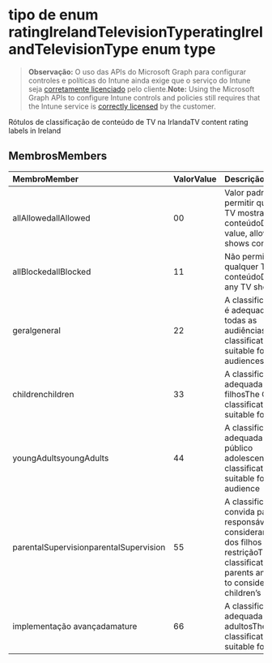 # <a name="ratingirelandtelevisiontype-enum-type"></a><span data-ttu-id="7b791-101">tipo de enum ratingIrelandTelevisionType</span><span class="sxs-lookup"><span data-stu-id="7b791-101">ratingIrelandTelevisionType enum type</span></span>

> <span data-ttu-id="7b791-102">**Observação:** O uso das APIs do Microsoft Graph para configurar controles e políticas do Intune ainda exige que o serviço do Intune seja [corretamente licenciado](https://go.microsoft.com/fwlink/?linkid=839381) pelo cliente.</span><span class="sxs-lookup"><span data-stu-id="7b791-102">**Note:** Using the Microsoft Graph APIs to configure Intune controls and policies still requires that the Intune service is [correctly licensed](https://go.microsoft.com/fwlink/?linkid=839381) by the customer.</span></span>

<span data-ttu-id="7b791-103">Rótulos de classificação de conteúdo de TV na Irlanda</span><span class="sxs-lookup"><span data-stu-id="7b791-103">TV content rating labels in Ireland</span></span>
## <a name="members"></a><span data-ttu-id="7b791-104">Membros</span><span class="sxs-lookup"><span data-stu-id="7b791-104">Members</span></span>
|<span data-ttu-id="7b791-105">Membro</span><span class="sxs-lookup"><span data-stu-id="7b791-105">Member</span></span>|<span data-ttu-id="7b791-106">Valor</span><span class="sxs-lookup"><span data-stu-id="7b791-106">Value</span></span>|<span data-ttu-id="7b791-107">Descrição</span><span class="sxs-lookup"><span data-stu-id="7b791-107">Description</span></span>|
|:---|:---|:---|
|<span data-ttu-id="7b791-108">allAllowed</span><span class="sxs-lookup"><span data-stu-id="7b791-108">allAllowed</span></span>|<span data-ttu-id="7b791-109">0</span><span class="sxs-lookup"><span data-stu-id="7b791-109">0</span></span>|<span data-ttu-id="7b791-110">Valor padrão, para permitir que todos os TV mostra conteúdo</span><span class="sxs-lookup"><span data-stu-id="7b791-110">Default value, allow all TV shows content</span></span>|
|<span data-ttu-id="7b791-111">allBlocked</span><span class="sxs-lookup"><span data-stu-id="7b791-111">allBlocked</span></span>|<span data-ttu-id="7b791-112">1</span><span class="sxs-lookup"><span data-stu-id="7b791-112">1</span></span>|<span data-ttu-id="7b791-113">Não permitir que qualquer TV mostra conteúdo</span><span class="sxs-lookup"><span data-stu-id="7b791-113">Do not allow any TV shows content</span></span>|
|<span data-ttu-id="7b791-114">geral</span><span class="sxs-lookup"><span data-stu-id="7b791-114">general</span></span>|<span data-ttu-id="7b791-115">2</span><span class="sxs-lookup"><span data-stu-id="7b791-115">2</span></span>|<span data-ttu-id="7b791-116">A classificação de GA é adequada para todas as audiências</span><span class="sxs-lookup"><span data-stu-id="7b791-116">The GA classification is suitable for all audiences</span></span>|
|<span data-ttu-id="7b791-117">children</span><span class="sxs-lookup"><span data-stu-id="7b791-117">children</span></span>|<span data-ttu-id="7b791-118">3</span><span class="sxs-lookup"><span data-stu-id="7b791-118">3</span></span>|<span data-ttu-id="7b791-119">A classificação CH é adequada para filhos</span><span class="sxs-lookup"><span data-stu-id="7b791-119">The CH classification is suitable for children</span></span>|
|<span data-ttu-id="7b791-120">youngAdults</span><span class="sxs-lookup"><span data-stu-id="7b791-120">youngAdults</span></span>|<span data-ttu-id="7b791-121">4</span><span class="sxs-lookup"><span data-stu-id="7b791-121">4</span></span>|<span data-ttu-id="7b791-122">A classificação YA é adequada para o público adolescente</span><span class="sxs-lookup"><span data-stu-id="7b791-122">The YA classification is suitable for teenage audience</span></span>|
|<span data-ttu-id="7b791-123">parentalSupervision</span><span class="sxs-lookup"><span data-stu-id="7b791-123">parentalSupervision</span></span>|<span data-ttu-id="7b791-124">5</span><span class="sxs-lookup"><span data-stu-id="7b791-124">5</span></span>|<span data-ttu-id="7b791-125">A classificação de PS convida pais e responsáveis a considerar o acesso dos filhos de restrição</span><span class="sxs-lookup"><span data-stu-id="7b791-125">The PS classification invites parents and guardians to consider restriction children’s access</span></span>|
|<span data-ttu-id="7b791-126">implementação avançada</span><span class="sxs-lookup"><span data-stu-id="7b791-126">mature</span></span>|<span data-ttu-id="7b791-127">6</span><span class="sxs-lookup"><span data-stu-id="7b791-127">6</span></span>|<span data-ttu-id="7b791-128">A classificação MA é adequada para adultos</span><span class="sxs-lookup"><span data-stu-id="7b791-128">The MA classification is suitable for adults</span></span>|



